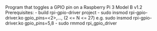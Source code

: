 Program that toggles a GPIO pin on a Raspberry Pi 3 Model B v1.2
Prerequisites:
	- build rpi-gpio-driver project
	- sudo insmod rpi-gpio-driver.ko gpio_pins=<2>,...,<N> (2 <= N <= 27)
		e.g. sudo insmod rpi-gpio-driver.ko gpio_pins=5,8
	- sudo rmmod rpi_gpio_driver
